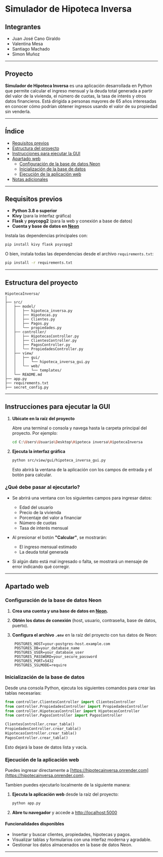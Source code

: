 # Simulador de Hipoteca Inversa

## Integrantes

- Juan José Cano Giraldo
- Valentina Mesa
- Santiago Machado
- Simon Muñoz
---

## Proyecto

**Simulador de Hipoteca Inversa** es una aplicación desarrollada en Python que permite calcular el ingreso mensual y la deuda total generada a partir del valor de la vivienda, el número de cuotas, la tasa de interés y otros datos financieros. Está dirigida a personas mayores de 65 años interesadas en conocer cómo podrían obtener ingresos usando el valor de su propiedad sin venderla.

---

## Índice

- [Requisitos previos](#requisitos-previos)
- [Estructura del proyecto](#estructura-del-proyecto)
- [Instrucciones para ejecutar la GUI](#instrucciones-para-ejecutar-la-gui)
- [Apartado web](#apartado-web-desarrollado)
  - [Configuración de la base de datos Neon](#configuración-de-la-base-de-datos-neon)
  - [Inicialización de la base de datos](#inicialización-de-la-base-de-datos)
  - [Ejecución de la aplicación web](#ejecución-de-la-aplicación-web)
- [Notas adicionales](#notas-adicionales)

---

## Requisitos previos

- **Python 3.8 o superior**
- **Kivy** (para la interfaz gráfica)
- **Flask** y **psycopg2** (para la web y conexión a base de datos)
- **Cuenta y base de datos en [Neon](https://neon.tech/)**

Instala las dependencias principales con:

```bash
pip install kivy flask psycopg2
```

O bien, instala todas las dependencias desde el archivo `requirements.txt`:

```bash
pip install -r requirements.txt
```

---

## Estructura del proyecto

```
HipotecaInversa/
│
├── src/
│   ├── model/
│   │   ├── hipoteca_inversa.py
│   │   ├── Hipotecas.py
│   │   ├── Clientes.py
│   │   ├── Pagos.py
│   │   └── propiedades.py
│   ├── controller/
│   │   ├── HipotecasController.py
│   │   ├── ClientesController.py
│   │   ├── PagosController.py
│   │   └── PropiedadesController.py
│   ├── view/
│   │   ├── gui/
│   │   │   └── hipoteca_inversa_gui.py
│   │   └── web/
│   │       └── templates/
│   └── README.md
├── app.py
├── requirements.txt
├── secret_config.py
```

---

## Instrucciones para ejecutar la GUI

1. **Ubícate en la raíz del proyecto**

   Abre una terminal o consola y navega hasta la carpeta principal del proyecto. Por ejemplo:

   ```bash
   cd C:\Users\Usuario\Desktop\Hipoteca inversa\HipotecaInversa
   ```

2. **Ejecuta la interfaz gráfica**

   ```bash
   python src/view/gui/hipoteca_inversa_gui.py
   ```

   Esto abrirá la ventana de la aplicación con los campos de entrada y el botón para calcular.

### ¿Qué debe pasar al ejecutarlo?

- Se abrirá una ventana con los siguientes campos para ingresar datos:

  - Edad del usuario
  - Precio de la vivienda
  - Porcentaje del valor a financiar
  - Número de cuotas
  - Tasa de interés mensual

- Al presionar el botón **"Calcular"**, se mostrarán:

  - El ingreso mensual estimado
  - La deuda total generada

- Si algún dato está mal ingresado o falta, se mostrará un mensaje de error indicando qué corregir.

---

## Apartado web

### Configuración de la base de datos Neon

1. **Crea una cuenta y una base de datos en [Neon](https://neon.tech/).**
2. **Obtén los datos de conexión** (host, usuario, contraseña, base de datos, puerto).
3. **Configura el archivo `.env`** en la raíz del proyecto con tus datos de Neon:

   ```
    POSTGRES_HOST=your-postgres-host.example.com
    POSTGRES_DB=your_database_name
    POSTGRES_USER=your_database_user
    POSTGRES_PASSWORD=your_secure_password
    POSTGRES_PORT=5432
    POSTGRES_SSLMODE=require

   ```

### Inicialización de la base de datos

Desde una consola Python, ejecuta los siguientes comandos para crear las tablas necesarias:

```python
from controller.ClientesController import ClientesController
from controller.PropiedadesController import PropiedadesController
from controller.HipotecasController import HipotecasController
from controller.PagosController import PagosController

ClientesController.crear_tabla()
PropiedadesController.crear_tabla()
HipotecasController.crear_tabla()
PagosController.crear_tabla()
```

Esto dejará la base de datos lista y vacía.

### Ejecución de la aplicación web

Puedes ingresar directamente a [https://hipotecainversa.onrender.com](https://hipotecainversa.onrender.com).

Tambien puedes ejecutarlo localmente de la siguiente manera:

1. **Ejecuta la aplicación web** desde la raíz del proyecto:

   ```bash
   python app.py
   ```

2. **Abre tu navegador** y accede a [http://localhost:5000](http://localhost:5000)

#### Funcionalidades disponibles

- Insertar y buscar clientes, propiedades, hipotecas y pagos.
- Visualizar tablas y formularios con una interfaz moderna y agradable.
- Gestionar los datos almacenados en la base de datos Neon.

---
